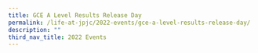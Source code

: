 ```yaml
---
title: GCE A Level Results Release Day
permalink: /life-at-jpjc/2022-events/gce-a-level-results-release-day/
description: ""
third_nav_title: 2022 Events
---
```

